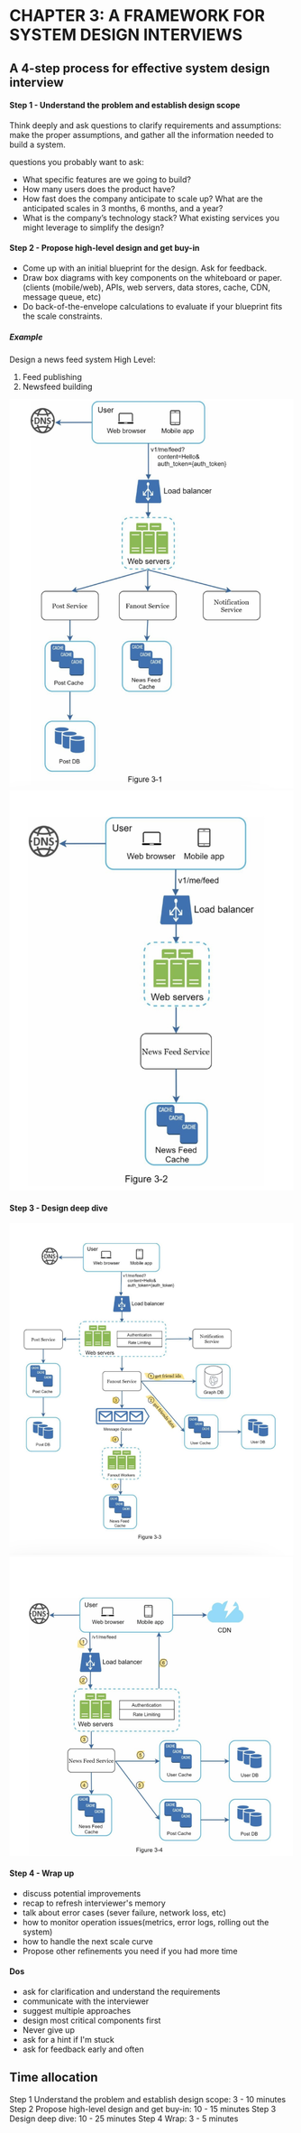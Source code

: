 # CHAPTER 3: A FRAMEWORK FOR SYSTEM DESIGN INTERVIEWS

## A 4-step process for effective system design interview

#### Step 1 - Understand the problem and establish design scope

Think deeply and ask questions to clarify requirements and assumptions: make the proper assumptions, and gather all the information needed to build a system.

questions you probably want to ask:
- What specific features are we going to build?
- How many users does the product have?
- How fast does the company anticipate to scale up? What are the anticipated scales in 3 months, 6 months, and a year?
- What is the company’s technology stack? What existing services you might leverage to simplify the design?

#### Step 2 - Propose high-level design and get buy-in

- Come up with an initial blueprint for the design. Ask for feedback.
- Draw box diagrams with key components on the whiteboard or paper. (clients (mobile/web), APIs, web servers, data stores, cache, CDN, message queue, etc)
- Do back-of-the-envelope calculations to evaluate if your blueprint fits the scale constraints.

##### Example

Design a news feed system
High Level:
1. Feed publishing
2. Newsfeed building

![figure 3-1](./img/figure3-1.jpg)
![figure 3-2](./img/figure3-2.jpg)


#### Step 3 - Design deep dive

![figure 3-3](./img/figure3-3.jpg)
![figure 3-4](./img/figure3-4.jpg)
<!-- Figure 3-4 -->

#### Step 4 - Wrap up

- discuss potential improvements
- recap to refresh interviewer's memory
- talk about error cases (sever failure, network loss, etc)
- how to monitor operation issues(metrics, error logs, rolling out the system)
- how to handle the next scale curve
- Propose other refinements you need if you had more time

#### Dos
- ask for clarification and understand the requirements 
- communicate with the interviewer
- suggest multiple approaches
- design most critical components first
- Never give up
- ask for a hint if I'm stuck
- ask for feedback early and often

## Time allocation

Step 1 Understand the problem and establish design scope: 3 - 10 minutes 
Step 2 Propose high-level design and get buy-in: 10 - 15 minutes
Step 3 Design deep dive: 10 - 25 minutes
Step 4 Wrap: 3 - 5 minutes
